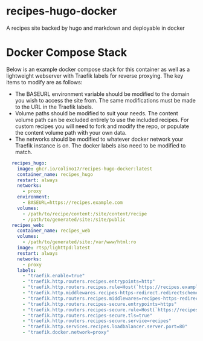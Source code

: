 # recipes-hugo-docker
A recipes site backed by hugo and markdown and deployable in docker

# Docker Compose Stack

Below is an example docker compose stack for this container as well as a lightweight webserver with Traefik labels for reverse proxying. The key items to modify are as follows:

- The BASEURL environment variable should be modified to the domain you wish to access the site from. The same modifications must be made to the URL in the Traefik labels.
- Volume paths should be modified to suit your needs. The content volume path can be excluded entirely to use the included recipes. For custom recipes you will need to fork and modify the repo, or populate the content volume path with your own data.
- The networks should be modified to whatever docker network your Traefik instance is on. The docker labels also need to be modified to match.

```yaml
  recipes_hugo:
    image: ghcr.io/colino17/recipes-hugo-docker:latest
    container_name: recipes_hugo
    restart: always
    networks:
      - proxy
    environment:
      - BASEURL=https://recipes.example.com
    volumes:
      - /path/to/recipe/content:/site/content/recipe
      - /path/to/generated/site:/site/public
  recipes_web:
    container_name: recipes_web
    volumes:
      - /path/to/generated/site:/var/www/html:ro
    image: rtsp/lighttpd:latest
    restart: always
    networks:
      - proxy
    labels:
      - "traefik.enable=true"
      - "traefik.http.routers.recipes.entrypoints=http"
      - "traefik.http.routers.recipes.rule=Host(`https://recipes.example.com`)"
      - "traefik.http.middlewares.recipes-https-redirect.redirectscheme.scheme=https"
      - "traefik.http.routers.recipes.middlewares=recipes-https-redirect"
      - "traefik.http.routers.recipes-secure.entrypoints=https"
      - "traefik.http.routers.recipes-secure.rule=Host(`https://recipes.example.com`)"
      - "traefik.http.routers.recipes-secure.tls=true"
      - "traefik.http.routers.recipes-secure.service=recipes"
      - "traefik.http.services.recipes.loadbalancer.server.port=80"
      - "traefik.docker.network=proxy"
```
